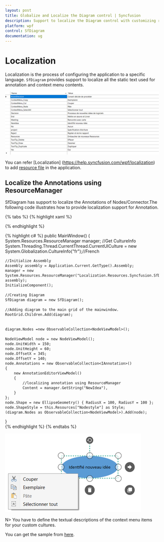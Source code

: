 ```yaml
---
layout: post
title: Globalize and Localize the Diagram control | Syncfusion
description: Support to localize the Diagram control with customizing resources for specific culture or language.
platform: wpf
control: SfDiagram
documentation: ug
---
```


# Localization

Localization is the process of configuring the application to a specific language. `SfDiagram` provides support to localize all the static text used for annotation and context menu contents.

![Localization ](Localization_images/Localization_img1.png)


You can refer [Localization] (https://help.syncfusion.com/wpf/localization) to add [resource file](https://msdn.microsoft.com/library/aa992030.aspx) in the application.


## Localize the Annotations using ResourceManager

SfDiagram has support to localize the Annotations of Nodes/Connector.The following code illustrates how to provide localization support for Annotation.

{% tabs %}
{% highlight xaml %}
<!--Style for Node-->
<Style TargetType="Path" x:Key="Nodestyle">
    <Setter Property="Stretch" Value="Fill"/>
    <Setter Property="Fill" Value="#FF5B9BD5"/>
</Style>   
{% endhighlight %}


{% highlight c# %}
public MainWindow()
{    
    System.Resources.ResourceManager manager;
    //Get CultureInfo 
    System.Threading.Thread.CurrentThread.CurrentUICulture = new System.Globalization.CultureInfo("fr");//French

    //Initialize Assembly
    Assembly assembly = Application.Current.GetType().Assembly;
    manager = new System.Resources.ResourceManager("Localization.Resources.Syncfusion.SfDiagram.WPF", assembly);
    InitializeComponent();

    //Creating Diagram
    SfDiagram diagram = new SfDiagram();

    //Adding diagram to the main grid of the mainwindow.
    RootGrid.Children.Add(diagram);

    
    diagram.Nodes =new ObservableCollection<NodeViewModel>();

    NodeViewModel node = new NodeViewModel();
    node.UnitWidth = 150;
    node.UnitHeight = 60;
    node.OffsetX = 345;
    node.OffsetY = 140;
    node.Annotations = new ObservableCollection<IAnnotation>()
    {
        new AnnotationEditorViewModel()
        {
            //localizing annotation using ResourceManager
            Content = manager.GetString("NewIdea"),
        }
    };
    node.Shape = new EllipseGeometry() { RadiusX = 100, RadiusY = 100 };
    node.ShapeStyle = this.Resources["Nodestyle"] as Style;
    (diagram.Nodes as ObservableCollection<NodeViewModel>).Add(node);

}   
{% endhighlight %}
{% endtabs %}

![Localized node](Localization_images/Localization_img5.png)

N> You have to define the textual descriptions of the context menu items for your custom cultures.

You can get the sample from [here](http://www.syncfusion.com/downloads/support/directtrac/general/ze/Syncfusion.SfDiagram.WPF781862701.zip).






